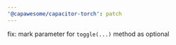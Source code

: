 ```yaml
---
'@capawesome/capacitor-torch': patch
---
```


fix: mark parameter for `toggle(...)` method as optional
